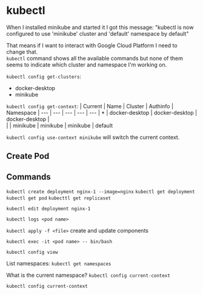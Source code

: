 # kubectl

When I installed minikube and started it I got this message:
"kubectl is now configured to use 'minikube' cluster and 'default' namespace by default"

That means if I want to interact with Google Cloud Platform I need to change that.  
``kubectl`` command shows all the available commands but none of them seems to indicate which cluster and namespace I'm working on.  

``kubectl config get-clusters``:
- docker-desktop
- minikube

``kubectl config get-context``: 
| Current | Name           | Cluster        | Authinfo       | Namespace
| ---     | ---            | ---            | ---            | ---
| *       | docker-desktop | docker-desktop | docker-desktop |  
|         | minikube       | minikube       | minikube       | default 

``kubectl config use-context minikube`` will switch the current context.  

## Create Pod


## Commands

``kubectl create deployment nginx-1 --image=nginx``
``kubectl get deployment``
``kubectl get pod``
``kubecttl get replicaset``

``kubectl edit deployment nginx-1``

``kubectl logs <pod name>``

``kubectl apply -f <file>`` create and update components

``kubectl exec -it <pod name> -- bin/bash``

``kubectl config view``

List namespaces: ``kubectl get namespaces``

What is the current namespace? ``kubectl config current-context  ``

``kubectl config current-context``  